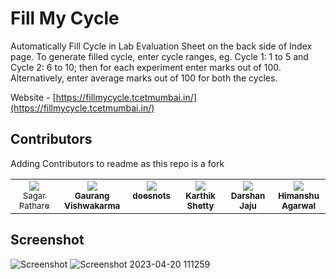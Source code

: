 # Fill My Cycle
Automatically Fill Cycle in Lab Evaluation Sheet on the back side of Index page. To generate filled cycle, enter cycle ranges, eg. Cycle 1: 1 to 5 and Cycle 2: 6 to 10; then for each experiment enter marks out of 100. Alternatively, enter average marks out of 100 for both the cycles.

Website - [https://fillmycycle.tcetmumbai.in/](https://fillmycycle.tcetmumbai.in/)

## Contributors
Adding Contributors to readme as this repo is a fork

<table>
 <tbody>
  <tr>
   <td align="center" valign="top" width="14.28%"><a href="https://github.com/sspathare97"><img src="https://avatars.githubusercontent.com/u/18231119?v=4"><br /><sub><v>Sagar Pathare</b></sub></img></a>
   <td align="center" valign="top" width="14.28%"><a href="https://github.com/demonkillerr"><img src="https://avatars.githubusercontent.com/u/55846983?v=4"><br /><sub><b>Gaurang Vishwakarma</b></sub></img></a>
   <td align="center" valign="top" width="14.28%"><a href="https://github.com/doesnots"><img src="https://avatars.githubusercontent.com/u/59131714?v=4"><br /><sub><b>doesnots</b></sub></img></a>
   <td align="center" valign="top" width="14.28%"><a href="https://github.com/KarthikShetty27"><img src="https://avatars.githubusercontent.com/u/91489581?v=4"><br /><sub><b>Karthik Shetty</b></sub></img></a>
   <td align="center" valign="top" width="14.28%"><a href="https://github.com/Horror26"><img src="https://avatars.githubusercontent.com/u/98795410?v=4"><br /><sub><b>Darshan Jaju</b></sub></img></a>
   <td align="center" valign="top" width="14.28%"><a href="https://github.com/himanshu-03"><img src="https://avatars.githubusercontent.com/u/97957777?v=4"><br /><sub><b>Himanshu Agarwal</b></sub></img></a>
  </tr>
 </tbody>
</table>

## Screenshot
![Screenshot](https://gateway.ipfs.io/ipfs/bafkreig4ke42ddqqmwny2elvvfz4gdoio4mapyuhbsrgybnljer6cjmmlq)
![Screenshot 2023-04-20 111259](https://user-images.githubusercontent.com/98795410/233456504-e7e52a5e-91e9-46f3-be29-5ba6445db93c.png)
